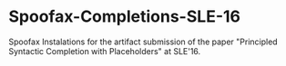 # Spoofax-Completions-SLE-16
Spoofax Instalations for the artifact submission of the paper "Principled Syntactic Completion with Placeholders" at SLE'16.

